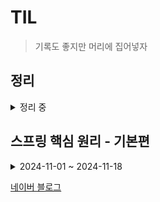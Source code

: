 # TIL

> 기록도 좋지만 머리에 집어넣자

## 정리

<details>
  
<summary> 정리 중 </summary>

- [SRP](./spring_example/SRP.md)
  
- [OOP](./spring_example/OOP.md)

- [RESTful API](./spring_example/RESTful_API.md)

- [API 명세서](./spring_example/API_명세서_정리.md)

- [Data Structure](./spring_example/Data_Structure.md)

- [Database](./spring_example/Database.md)

- [Cache](./spring_example/Cache.md)
  
- [Dijkstra](./Alogorithm/Dijkstra.md)
  
- [Shallow copy & Deep copy](./spring_example/Shallow_copy_&_Deep_copy.md)
  
</details>

## 스프링 핵심 원리 - 기본편

<details>
  
<summary>2024-11-01 ~ 2024-11-18</summary>

- [01 스프링과 객체 지향 설계](./스프링_핵심_원리_기본/01_스프링과_객체_지향_설계.md)

- [02 스프링 핵심 원리 이해 01](./스프링_핵심_원리_기본/02_스프링_핵심_원리_이해_1_예제_만들기.md)
  
- [03 스프링 핵심 원리 이해 02](./스프링_핵심_원리_기본/03_스프링_핵심_원리_이해_2_객체_지향_원리_적용.md)
  
- [04 스프링 컨테이너와 스프링 빈](./스프링_핵심_원리_기본/04_스프링_컨테이너와_스프링_빈.md)

- [05 싱글톤 컨테이너](./스프링_핵심_원리_기본/05_싱글톤_컨테이너.md)

- [06 컴포넌트 스캔](./스프링_핵심_원리_기본/06_컴포넌트_스캔.md)

- [07 의존관계 자동 주입](./스프링_핵심_원리_기본/07_의존관계_자동_주입.md)
  
- [08 빈 생명주기 콜백](./스프링_핵심_원리_기본/08_빈_생명주기_콜백.md)

- [09 빈 스코프](./스프링_핵심_원리_기본/09_빈_스코프.md)
  
</details>

[네이버 블로그](https://blog.naver.com/ghzm888)

